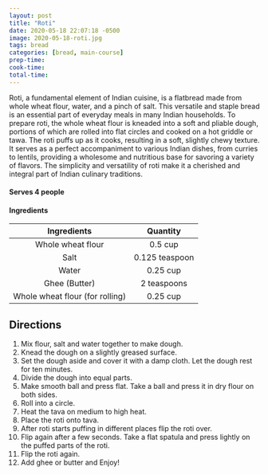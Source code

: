 ```yaml
---
layout: post
title: "Roti"
date: 2020-05-18 22:07:18 -0500
image: 2020-05-18-roti.jpg
tags: bread
categories: [bread, main-course]
prep-time:
cook-time:
total-time:
---
```


Roti, a fundamental element of Indian cuisine, is a flatbread made from whole wheat flour, water, and a pinch of salt. This versatile and staple bread is an essential part of everyday meals in many Indian households. To prepare roti, the whole wheat flour is kneaded into a soft and pliable dough, portions of which are rolled into flat circles and cooked on a hot griddle or tawa. The roti puffs up as it cooks, resulting in a soft, slightly chewy texture. It serves as a perfect accompaniment to various Indian dishes, from curries to lentils, providing a wholesome and nutritious base for savoring a variety of flavors. The simplicity and versatility of roti make it a cherished and integral part of Indian culinary traditions.

#### Serves 4 people

#### Ingredients

|           Ingredients           |    Quantity    |
|:-------------------------------:|:--------------:|
|        Whole wheat flour        |     0.5 cup    |
|               Salt              | 0.125 teaspoon |
|              Water              |    0.25 cup    |
|          Ghee (Butter)          |   2 teaspoons  |
| Whole wheat flour (for rolling) |    0.25 cup    |

## Directions

1. Mix flour, salt and water together to make dough.
2. Knead the dough on a slightly greased surface.
3. Set the dough aside and cover it with a damp cloth. Let the dough rest for ten minutes.
4. Divide the dough into equal parts.
5. Make smooth ball and press flat. Take a ball and press it in dry flour on both sides.
6. Roll into a circle.
7. Heat the tava on medium to high heat.
8. Place the roti onto tava.
9. After roti starts puffing in different places flip the roti over.
10. Flip again after a few seconds. Take a flat spatula and press lightly on the puffed parts of the roti.
11. Flip the roti again.
12. Add ghee or butter and Enjoy!
